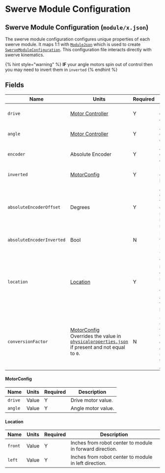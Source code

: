 # Swerve Module Configuration

## Swerve Module Configuration (`module/x.json`)

The swerve module configuration configures unique properties of each swerve module. It maps 1:1 with [`ModuleJson`](https://broncbotz3481.github.io/YAGSL/swervelib/parser/json/ModuleJson.html) which is used to create [`SwerveModuleConfiguration`](https://broncbotz3481.github.io/YAGSL/swervelib/parser/SwerveModuleConfiguration.html). This configuration file interacts directly with swerve kinematics.

{% hint style="warning" %}
**IF** your angle motors spin out of control then you may need to invert them in `inverted`
{% endhint %}

## Fields

| Name                      | Units                                                                                                                                                                                                                                            | Required | Description                                                                                                                                                                                       |
| ------------------------- | ------------------------------------------------------------------------------------------------------------------------------------------------------------------------------------------------------------------------------------------------ | -------- | ------------------------------------------------------------------------------------------------------------------------------------------------------------------------------------------------- |
| `drive`                   | [Motor Controller](../../devices/motor-controllers/#motor-controller-configuration)                                                                                                                                                              | Y        | Drive motor device configuration.                                                                                                                                                                 |
| `angle`                   | [Motor Controller](../../devices/motor-controllers/#motor-controller-configuration)                                                                                                                                                              | Y        | Angle motor device configuration.                                                                                                                                                                 |
| `encoder`                 | Absolute Encoder                                                                                                                                                                                                                                 | Y        | Absolute encoder device configuration.                                                                                                                                                            |
| `inverted`                | [MotorConfig](swerve-module-configuration.md#motorconfig)                                                                                                                                                                                        | Y        | Inversion state of each motor as a boolean.                                                                                                                                                       |
| `absoluteEncoderOffset`   | Degrees                                                                                                                                                                                                                                          | Y        | Absolute encoder offset from 0 in degrees. May need to be a negative number.                                                                                                                      |
| `absoluteEncoderInverted` | Bool                                                                                                                                                                                                                                             | N        | Inversion state of the Absolute Encoder.                                                                                                                                                          |
| `location`                | [Location](swerve-module-configuration.md#location)                                                                                                                                                                                              | Y        | The location of the swerve module from the center of the robot in inches. +x is torwards the robot front, and +y is torwards robot left.                                                          |
| `conversionFactor`        | <p><a href="swerve-module-configuration.md#motorconfig">MotorConfig</a><br>Overrides the value in <a href="physical-properties-configuration.md#fields"><code>physicalproperties.json</code></a> if present and not equal to <code>0</code>.</p> | N        | _OVERRIDE_ Conversion factor applied to the motor controller for the onboard PID, used to override this setting in [`swervedrive.json`](https://github.com/BroncBotz3481/YAGSL/wiki/Swerve-Drive) |

#### MotorConfig

| Name    | Units | Required | Description        |
| ------- | ----- | -------- | ------------------ |
| `drive` | Value | Y        | Drive motor value. |
| `angle` | Value | Y        | Angle motor value. |

#### Location

| Name    | Units | Required | Description                                              |
| ------- | ----- | -------- | -------------------------------------------------------- |
| `front` | Value | Y        | Inches from robot center to module in forward direction. |
| `left`  | Value | Y        | Inches from robot center to module in left direction.    |

